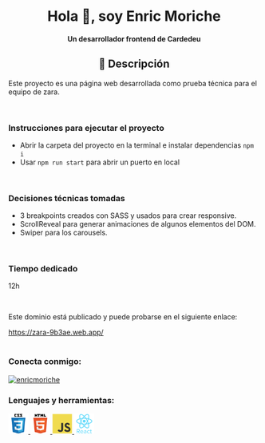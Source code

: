 <h1 align="center">Hola 👋, soy Enric Moriche</h1>
<h4 align="center">Un desarrollador frontend de Cardedeu</h4>

<h2 align="center">🧾 Descripción</h2>
<p>Este proyecto es una página web desarrollada como prueba técnica para el equipo de zara.</p>
</br>
<h3>Instrucciones para ejecutar el proyecto</h3>
<ul>
    <li>Abrir la carpeta del proyecto en la terminal e instalar dependencias <code>npm i</code></li>
    <li>Usar <code>npm run start</code> para abrir un puerto en local</li>
</ul>
</br>
<h3>Decisiones técnicas tomadas</h3>
<ul>
    <li>3 breakpoints creados con SASS y usados para crear responsive.</li>
    <li>ScrollReveal para generar animaciones de algunos elementos del DOM.</li>
    <li>Swiper para los carousels.</li>
</ul>
</br>
<h3>Tiempo dedicado</h3>
<p>12h</p>
</br>
<p>Este dominio está publicado y puede probarse en el siguiente enlace:</p>
<a href="https://zara-9b3ae.web.app/">https://zara-9b3ae.web.app/</a>
</br></br>
<h3 align="left">Conecta conmigo:</h3>
<p align="left">
<a href="https://linkedin.com/in/enricmoriche" target="blank"><img align="center" src="https://raw.githubusercontent.com/rahuldkjain/github-profile-readme-generator/master/src/images/icons/Social/linked-in-alt.svg" alt="enricmoriche" height="30" width="40" /></a>
</p>

<h3 align="left">Lenguajes y herramientas:</h3>
<p align="left"> <a href="https://www.w3schools.com/css/" target="_blank" rel="noreferrer"> <img src="https://raw.githubusercontent.com/devicons/devicon/master/icons/css3/css3-original-wordmark.svg" alt="css3" width="40" height="40"/> </a> <a href="https://www.w3.org/html/" target="_blank" rel="noreferrer"> <img src="https://raw.githubusercontent.com/devicons/devicon/master/icons/html5/html5-original-wordmark.svg" alt="html5" width="40" height="40"/> </a> <a href="https://developer.mozilla.org/en-US/docs/Web/JavaScript" target="_blank" rel="noreferrer"> <img src="https://raw.githubusercontent.com/devicons/devicon/master/icons/javascript/javascript-original.svg" alt="javascript" width="40" height="40"/> </a> <a href="https://reactjs.org/" target="_blank" rel="noreferrer"> <img src="https://raw.githubusercontent.com/devicons/devicon/master/icons/react/react-original-wordmark.svg" alt="react" width="40" height="40"/> </a> </p>
